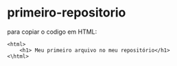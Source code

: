# primeiro-repositorio

para copiar o codigo em HTML:
```
<html>
    <h1> Meu primeiro arquivo no meu repositório</h1>
<\html>
```

